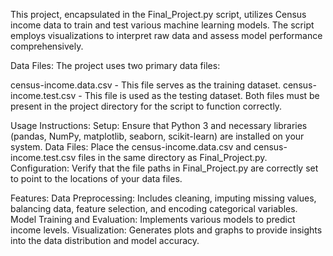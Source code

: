 This project, encapsulated in the Final_Project.py script, utilizes Census income data to train and test various machine learning models. The script employs visualizations to interpret raw data and assess model performance comprehensively.

Data Files:
The project uses two primary data files:

census-income.data.csv - This file serves as the training dataset.
census-income.test.csv - This file is used as the testing dataset.
Both files must be present in the project directory for the script to function correctly.

Usage Instructions:
Setup: Ensure that Python 3 and necessary libraries (pandas, NumPy, matplotlib, seaborn, scikit-learn) are installed on your system.
Data Files: Place the census-income.data.csv and census-income.test.csv files in the same directory as Final_Project.py.
Configuration: Verify that the file paths in Final_Project.py are correctly set to point to the locations of your data files.

Features:
Data Preprocessing: Includes cleaning, imputing missing values, balancing data, feature selection, and encoding categorical variables.
Model Training and Evaluation: Implements various models to predict income levels.
Visualization: Generates plots and graphs to provide insights into the data distribution and model accuracy.
